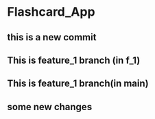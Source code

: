 # Flashcard_App
## this is a new commit
## This is feature_1 branch (in f_1)
## This is feature_1 branch(in main)
## some new changes

